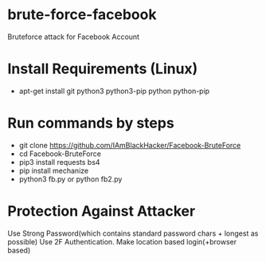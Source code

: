 # brute-force-facebook
Bruteforce attack for Facebook Account
# Install Requirements (Linux)
* apt-get install git python3 python3-pip python python-pip
# Run commands by steps
* git clone https://github.com/IAmBlackHacker/Facebook-BruteForce
* cd Facebook-BruteForce
* pip3 install requests bs4
* pip install mechanize
* python3 fb.py or python fb2.py
 # Protection Against Attacker
Use Strong Password(which contains standard password chars + longest as possible)
Use 2F Authentication.
Make location based login(+browser based)
